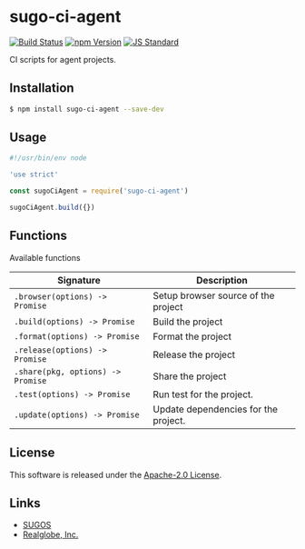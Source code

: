 sugo-ci-agent
==========

<!---
This file is generated by ape-tmpl. Do not update manually.
--->

<!-- Badge Start -->
<a name="badges"></a>

[![Build Status][bd_travis_shield_url]][bd_travis_url]
[![npm Version][bd_npm_shield_url]][bd_npm_url]
[![JS Standard][bd_standard_shield_url]][bd_standard_url]

[bd_repo_url]: https://github.com/realglobe-Inc/sugo-ci-agent
[bd_travis_url]: http://travis-ci.org/realglobe-Inc/sugo-ci-agent
[bd_travis_shield_url]: http://img.shields.io/travis/realglobe-Inc/sugo-ci-agent.svg?style=flat
[bd_travis_com_url]: http://travis-ci.com/realglobe-Inc/sugo-ci-agent
[bd_travis_com_shield_url]: https://api.travis-ci.com/realglobe-Inc/sugo-ci-agent.svg?token=
[bd_license_url]: https://github.com/realglobe-Inc/sugo-ci-agent/blob/master/LICENSE
[bd_codeclimate_url]: http://codeclimate.com/github/realglobe-Inc/sugo-ci-agent
[bd_codeclimate_shield_url]: http://img.shields.io/codeclimate/github/realglobe-Inc/sugo-ci-agent.svg?style=flat
[bd_codeclimate_coverage_shield_url]: http://img.shields.io/codeclimate/coverage/github/realglobe-Inc/sugo-ci-agent.svg?style=flat
[bd_gemnasium_url]: https://gemnasium.com/realglobe-Inc/sugo-ci-agent
[bd_gemnasium_shield_url]: https://gemnasium.com/realglobe-Inc/sugo-ci-agent.svg
[bd_npm_url]: http://www.npmjs.org/package/sugo-ci-agent
[bd_npm_shield_url]: http://img.shields.io/npm/v/sugo-ci-agent.svg?style=flat
[bd_standard_url]: http://standardjs.com/
[bd_standard_shield_url]: https://img.shields.io/badge/code%20style-standard-brightgreen.svg

<!-- Badge End -->


<!-- Description Start -->
<a name="description"></a>

CI scripts for agent projects.

<!-- Description End -->


<!-- Overview Start -->
<a name="overview"></a>



<!-- Overview End -->


<!-- Sections Start -->
<a name="sections"></a>

<!-- Section from "doc/guides/01.Installation.md.hbs" Start -->

<a name="section-doc-guides-01-installation-md"></a>

Installation
-----

```bash
$ npm install sugo-ci-agent --save-dev
```


<!-- Section from "doc/guides/01.Installation.md.hbs" End -->

<!-- Section from "doc/guides/02.Usage.md.hbs" Start -->

<a name="section-doc-guides-02-usage-md"></a>

Usage
---------

```javascript
#!/usr/bin/env node

'use strict'

const sugoCiAgent = require('sugo-ci-agent')

sugoCiAgent.build({})


```


<!-- Section from "doc/guides/02.Usage.md.hbs" End -->

<!-- Section from "doc/guides/03.Functions.md.hbs" Start -->

<a name="section-doc-guides-03-functions-md"></a>

Functions
---------

Available functions

| Signature | Description |
| ---- | ----------- |
| `.browser(options) -> Promise` | Setup browser source of the project |
| `.build(options) -> Promise` | Build the project |
| `.format(options) -> Promise` | Format the project |
| `.release(options) -> Promise` | Release the project |
| `.share(pkg, options) -> Promise` | Share the project |
| `.test(options) -> Promise` | Run test for the project. |
| `.update(options) -> Promise` | Update dependencies for the project. |


<!-- Section from "doc/guides/03.Functions.md.hbs" End -->


<!-- Sections Start -->


<!-- LICENSE Start -->
<a name="license"></a>

License
-------
This software is released under the [Apache-2.0 License](https://github.com/realglobe-Inc/sugo-ci-agent/blob/master/LICENSE).

<!-- LICENSE End -->


<!-- Links Start -->
<a name="links"></a>

Links
------

+ [SUGOS][sugos_url]
+ [Realglobe, Inc.][realglobe,_inc__url]

[sugos_url]: https://github.com/realglobe-Inc/sugos
[realglobe,_inc__url]: http://realglobe.jp

<!-- Links End -->
